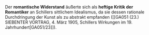 
Der **romantische Widerstand** äußerte sich als **heftige Kritik der Romantiker** an Schillers sittlichem Idealismus, da sie dessen rationale Durchdringung der Kunst als zu abstrakt empfanden ([[GA051 (23.) SIEBENTER VORTRAG, 4. März 1905, Schillers Wirkungen im 19. Jahrhundert|GA051/23]]).
